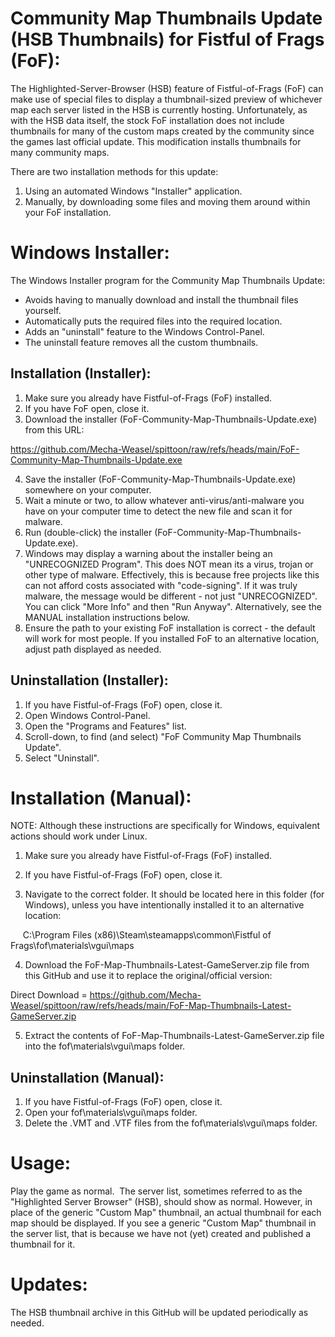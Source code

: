 Community Map Thumbnails Update (HSB Thumbnails) for Fistful of Frags (FoF):
===========================================================================

The Highlighted-Server-Browser (HSB) feature of Fistful-of-Frags (FoF) can make use of special files to display a thumbnail-sized preview of whichever map each server listed in the HSB is currently hosting.  Unfortunately, as with the HSB data itself, the stock FoF installation does not include thumbnails for many of the custom maps created by the community since the games last official update.  This modification installs thumbnails for many community maps.

There are two installation methods for this update:

1) Using an automated Windows "Installer" application.
2) Manually, by downloading some files and moving them around within your FoF installation.

Windows Installer:
=================

The Windows Installer program for the Community Map Thumbnails Update:

* Avoids having to manually download and install the thumbnail files yourself.
* Automatically puts the required files into the required location.
* Adds an "uninstall" feature to the Windows Control-Panel.
* The uninstall feature removes all the custom thumbnails.

Installation (Installer):
------------------------

1) Make sure you already have Fistful-of-Frags (FoF) installed.
2) If you have FoF open, close it.
3) Download the installer (FoF-Community-Map-Thumbnails-Update.exe) from this URL:

https://github.com/Mecha-Weasel/spittoon/raw/refs/heads/main/FoF-Community-Map-Thumbnails-Update.exe

4) Save the installer (FoF-Community-Map-Thumbnails-Update.exe) somewhere on your computer.
5) Wait a minute or two, to allow whatever anti-virus/anti-malware you have on your computer time to detect the new file and scan it for malware.
6) Run (double-click) the installer (FoF-Community-Map-Thumbnails-Update.exe).
7) Windows may display a warning about the installer being an "UNRECOGNIZED Program".  This does NOT mean its a virus, trojan or other type of malware.  Effectively, this is because free projects like this can not afford costs associated with "code-signing".  If it was truly malware, the message would be different - not just "UNRECOGNIZED".  You can click "More Info" and then "Run Anyway".  Alternatively, see the MANUAL installation instructions below.
8) Ensure the path to your existing FoF installation is correct - the default will work for most people.  If you installed FoF to an alternative location, adjust path displayed as needed.

Uninstallation (Installer):
--------------------------

1) If you have Fistful-of-Frags (FoF) open, close it.
2) Open Windows Control-Panel.
3) Open the "Programs and Features" list.
4) Scroll-down, to find (and select) "FoF Community Map Thumbnails Update".
5) Select "Uninstall".

Installation (Manual):
=====================

NOTE: Although these instructions are specifically for Windows, equivalent actions should work under Linux.

1) Make sure you already have Fistful-of-Frags (FoF) installed.

2) If you have Fistful-of-Frags (FoF) open, close it.

3) Navigate to the correct folder.  It should be located here in this folder (for Windows), unless you have intentionally installed it to an alternative location:

     C:\Program Files (x86)\Steam\steamapps\common\Fistful of Frags\fof\materials\vgui\maps

4) Download the FoF-Map-Thumbnails-Latest-GameServer.zip file from this GitHub and use it to replace the original/official version:

Direct Download =
https://github.com/Mecha-Weasel/spittoon/raw/refs/heads/main/FoF-Map-Thumbnails-Latest-GameServer.zip

5) Extract the contents of FoF-Map-Thumbnails-Latest-GameServer.zip file into the fof\materials\vgui\maps folder.

Uninstallation (Manual):
-----------------------

1) If you have Fistful-of-Frags (FoF) open, close it.
2) Open your fof\materials\vgui\maps folder.
3) Delete the .VMT and .VTF files from the fof\materials\vgui\maps folder.

Usage:
=====

Play the game as normal.  The server list, sometimes referred to as the "Highlighted Server Browser" (HSB), should show as normal.  However, in place of the generic "Custom Map" thumbnail, an actual thumbnail for each map should be displayed.  If you see a generic "Custom Map" thumbnail in the server list, that is because we have not (yet) created and published a thumbnail for it.

Updates:
=======

The HSB thumbnail archive in this GitHub will be updated periodically as needed.
